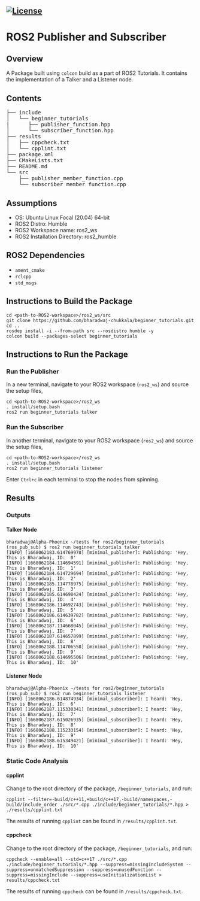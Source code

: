 [![License](https://img.shields.io/badge/License-Apache%202.0-blue.svg)](https://opensource.org/licenses/Apache-2.0)
---
# ROS2 Publisher and Subscriber

## Overview

A Package built using ```colcon``` build as a part of ROS2 Tutorials. It contains the implementation of a Talker and a Listener node.

## Contents
<pre>├── include
│   └── beginner_tutorials
|      ├── publisher_function.hpp
│      └── subscriber_function.hpp
├── results
│   ├── cppcheck.txt
│   └── cpplint.txt
├── package.xml
├── CMakeLists.txt
├── README.md
└── src
    ├── publisher_member_function.cpp
    └── subscriber_member_function.cpp</pre>
    
## Assumptions
* OS: Ubuntu Linux Focal (20.04) 64-bit
* ROS2 Distro: Humble
* ROS2 Workspace name: ros2_ws 
* ROS2 Installation Directory: ros2_humble

## ROS2 Dependencies
* ```ament_cmake```
* ```rclcpp```
* ```std_msgs```

## Instructions to Build the Package
```
cd <path-to-ROS2-workspace>/ros2_ws/src
git clone https://github.com/bharadwaj-chukkala/beginner_tutorials.git
cd ..  
rosdep install -i --from-path src --rosdistro humble -y
colcon build --packages-select beginner_tutorials
```

## Instructions to Run the Package

### Run the Publisher 
In a new terminal, navigate to your ROS2 workspace (```ros2_ws```) and source the setup files,
```
cd <path-to-ROS2-workspace>/ros2_ws
. install/setup.bash
ros2 run beginner_tutorials talker
```

### Run the Subscriber
In another terminal, navigate to your ROS2 workspace (```ros2_ws```) and source the setup files,
```
cd <path-to-ROS2-workspace>/ros2_ws
. install/setup.bash
ros2 run beginner_tutorials listener
```

Enter ```Ctrl+c``` in each terminal to stop the nodes from spinning.

## Results
### Outputs
#### Talker Node
```
bharadwaj@Alpha-Phoenix ~/tests for ros2/beginner_tutorials (ros_pub_sub) $ ros2 run beginner_tutorials talker
[INFO] [1668062183.614769978] [minimal_publisher]: Publishing: 'Hey, This is Bharadwaj, ID:  0'
[INFO] [1668062184.114694591] [minimal_publisher]: Publishing: 'Hey, This is Bharadwaj, ID:  1'
[INFO] [1668062184.614729694] [minimal_publisher]: Publishing: 'Hey, This is Bharadwaj, ID:  2'
[INFO] [1668062185.114778975] [minimal_publisher]: Publishing: 'Hey, This is Bharadwaj, ID:  3'
[INFO] [1668062185.614698424] [minimal_publisher]: Publishing: 'Hey, This is Bharadwaj, ID:  4'
[INFO] [1668062186.114692743] [minimal_publisher]: Publishing: 'Hey, This is Bharadwaj, ID:  5'
[INFO] [1668062186.614639782] [minimal_publisher]: Publishing: 'Hey, This is Bharadwaj, ID:  6'
[INFO] [1668062187.114668045] [minimal_publisher]: Publishing: 'Hey, This is Bharadwaj, ID:  7'
[INFO] [1668062187.614657899] [minimal_publisher]: Publishing: 'Hey, This is Bharadwaj, ID:  8'
[INFO] [1668062188.114706558] [minimal_publisher]: Publishing: 'Hey, This is Bharadwaj, ID:  9'
[INFO] [1668062188.614695506] [minimal_publisher]: Publishing: 'Hey, This is Bharadwaj, ID:  10'
```

#### Listener Node
```
bharadwaj@Alpha-Phoenix ~/tests for ros2/beginner_tutorials (ros_pub_sub) $ ros2 run beginner_tutorials listener
[INFO] [1668062186.614874934] [minimal_subscriber]: I heard: 'Hey, This is Bharadwaj, ID:  6'
[INFO] [1668062187.115330341] [minimal_subscriber]: I heard: 'Hey, This is Bharadwaj, ID:  7'
[INFO] [1668062187.615026935] [minimal_subscriber]: I heard: 'Hey, This is Bharadwaj, ID:  8'
[INFO] [1668062188.115233154] [minimal_subscriber]: I heard: 'Hey, This is Bharadwaj, ID:  9'
[INFO] [1668062188.615349421] [minimal_subscriber]: I heard: 'Hey, This is Bharadwaj, ID:  10'
```

### Static Code Analysis
#### cpplint 
Change to the root directory of the package, ```/beginner_tutorials```, and run:
```
cpplint --filter=-build/c++11,+build/c++17,-build/namespaces,-build/include_order ./src/*.cpp ./include/beginner_tutorials/*.hpp > ./results/cpplint.txt
```
The results of running ```cpplint``` can be found in ```/results/cpplint.txt```.

#### cppcheck
Change to the root directory of the package, ```/beginner_tutorials```, and run:
```
cppcheck --enable=all --std=c++17 ./src/*.cpp ./include/beginner_tutorials/*.hpp --suppress=missingIncludeSystem --suppress=unmatchedSuppression --suppress=unusedFunction --suppress=missingInclude --suppress=useInitializationList > results/cppcheck.txt
```
The results of running ```cppcheck``` can be found in ```/results/cppcheck.txt```.
